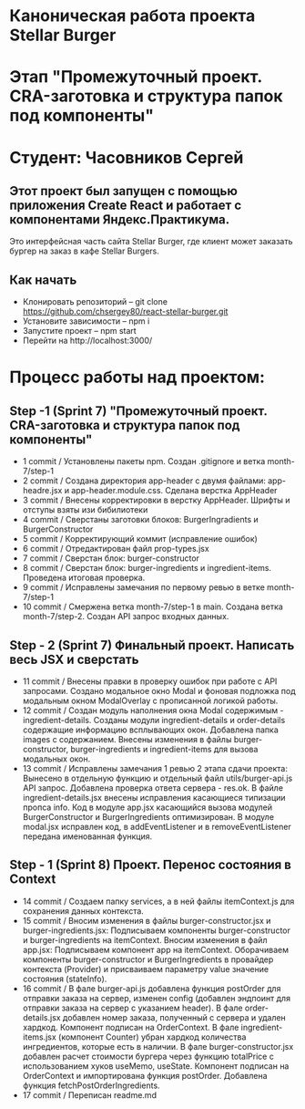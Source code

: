 # Каноническая работа проекта Stellar Burger 
# Этап "Промежуточный проект. CRA-заготовка и структура папок под компоненты"
# Студент: Часовников Сергей

## Этот проект был запущен с помощью приложения Create React и работает с компонентами Яндекс.Практикума.
Это интерфейсная часть сайта Stellar Burger, где клиент может заказать бургер на заказ в кафе Stellar Burgers.

## Как начать
* Клонировать репозиторий – git clone https://github.com/chsergey80/react-stellar-burger.git
* Установите зависимости – npm i
* Запустите проект – npm start
* Перейти на http://localhost:3000/

# Процесс работы над проектом:
## Step -1 (Sprint 7) "Промежуточный проект. CRA-заготовка и структура папок под компоненты"
* 1 commit / Установлены пакеты npm. Создан .gitignore и ветка month-7/step-1
* 2 commit / Создана директория app-header с двумя файлами: app-headre.jsx и app-header.module.css. Сделана верстка AppHeader
* 3 commit / Внесены корректировки в верстку AppHeader. Шрифты и отступы взяты изи бибилиотеки
* 4 commit / Сверстаны заготовки блоков: BurgerIngradients и BurgerConstructor
* 5 commit / Корректирующий коммит (исправление ошибок)
* 6 commit / Отредактирован файл prop-types.jsx
* 7 commit / Сверстан блок: burger-constructor
* 8 commit / Сверстан блок: burger-ingredients и ingredient-items. Проведена итоговая проверка.
* 9 commit / Исправлены замечания по первому ревью в ветке month-7/step-1
* 10 commit / Смержена ветка month-7/step-1 в main. Создана ветка month-7/step-2. Создан API запрос входных данных.
## Step - 2 (Sprint 7) Финальный проект. Написать весь JSX и сверстать
* 11 commit / Внесены правки в проверку ошибок при работе с API запросами. Создано модальное окно Modal и фоновая подложка
              под модальным окном ModalOverlay с прописанной логикой работы. 
* 12 commit / Создан модуль наполнения окна Modal содержимым - ingredient-details.
              Созданы модули ingredient-details и order-details содержащие информацию всплывающих окон. Добавлена папка images с содержанием.
              Внесены изменения в файлы burger-constructor, burger-ingredients и ingredient-items для вызова модальных окон. 
* 13 commit / Исправлены замечания 1 ревью 2 этапа сдачи проекта:
              Вынесено в отдельную функцию и отдельный файл utils/burger-api.js API запрос.
              Добавлена проверка ответа сервера - res.ok.
              В файле ingredient-details.jsx внесены исправления касающиеся типизации пропса info.
              Код в модуле app.jsx касающийся вызова модулей BurgerConstructor и BurgerIngredients оптимизирован.
              В модуле modal.jsx исправлен код, в addEventListener и в removeEventListener передана именованная функция.
## Step - 1 (Sprint 8) Проект. Перенос состояния в Context
* 14 commit / Создаем папку services, а в ней файлы itemContext.js для сохранения данных контекста.
* 15 commit / Вносим изменения в файлы burger-constructor.jsx и burger-ingredients.jsx:
              Подписываем компоненты burger-constructor и burger-ingredients на itemContext.
              Вносим изменения в файл app.jsx:
              Подписываем компонент app на itemContext.
              Оборачиваем компоненты burger-constructor и BurgerIngredients в провайдер контекста (Provider) и присваиваем параметру value значение состояния (stateInfo).
* 16 commit / В фале burger-api.js добавлена функция postOrder для отправки заказа на сервер, изменен config (добавлен эндпоинт для отправки заказа на сервер с указанием header).
              В фале order-details.jsx добавлен номер заказа, полученный с сервера и удален хардкод. Компонент подписан на OrderContext.
              В фале ingredient-items.jsx (компонент Counter) убран хардкод количества ингредиентов, которые есть в наличии.
              В фале burger-constructor.jsx добавлен расчет стоимости бургера через функцию totalPrice с использованием хуков useMemo, useState. Компонент подписан на OrderContext и импортирована функция postOrder. Добавлена функция fetchPostOrderIngredients.
* 17 commit / Переписан readme.md